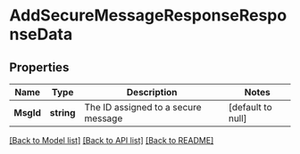 # AddSecureMessageResponseResponseData

## Properties
Name | Type | Description | Notes
------------ | ------------- | ------------- | -------------
**MsgId** | **string** | The ID assigned to a secure message | [default to null]

[[Back to Model list]](../README.md#documentation-for-models) [[Back to API list]](../README.md#documentation-for-api-endpoints) [[Back to README]](../README.md)

